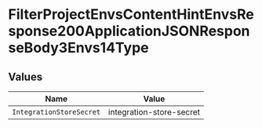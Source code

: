 # FilterProjectEnvsContentHintEnvsResponse200ApplicationJSONResponseBody3Envs14Type


## Values

| Name                     | Value                    |
| ------------------------ | ------------------------ |
| `IntegrationStoreSecret` | integration-store-secret |